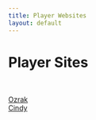 ```yaml
---
title: Player Websites
layout: default
---
```

# Player Sites<br />
<br />

[Ozrak](http://ozrak.insomnia247.nl/burning/)<br />
[Cindy](http://www.lysator.liu.se/~tomca/burning/)<br />

